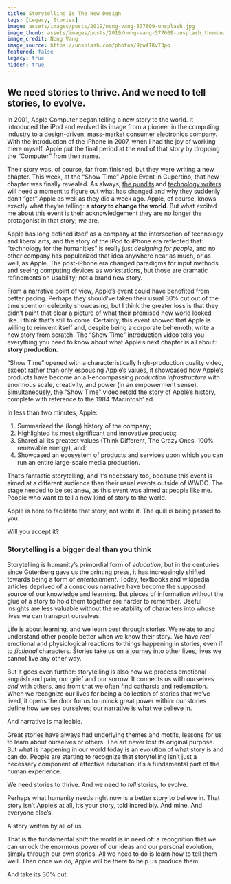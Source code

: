 ```yaml
---
title: Storytelling Is The New Design
tags: [Legacy, Stories]
image: assets/images/posts/2019/nong-vang-577609-unsplash.jpg
image_thumb: assets/images/posts/2019/nong-vang-577609-unsplash_thumbnail.jpg
image_credit: Nong Vang
image_source: https://unsplash.com/photos/9pw4TKvT3po
featured: false
legacy: true
hidden: true
---
```


## We need stories to thrive. And we need to tell stories, to evolve.

In 2001, Apple Computer began telling a new story to the world. It introduced the iPod and evolved its image from a pioneer in the computing industry to a design-driven, mass-market consumer electronics company. With the introduction of the iPhone in 2007, when I had the joy of working there myself, Apple put the final period at the end of that story by dropping the “Computer” from their name.

Their story was, of course, far from finished, but they were writing a new chapter. This week, at the “Show Time” Apple Event in Cupertino, that new chapter was finally revealed. As always, [the pundits](https://500ish.com/apple-unveils-the-ifawn-11c00912a686) and [technology writers](https://daringfireball.net/2019/03/show_time_event_thoughts_and_observations) will need a moment to figure out what has changed and why they suddenly don’t “get” Apple as well as they did a week ago. Apple, of course, knows exactly what they’re telling: **a story to change the world**. But what excited me about this event is their acknowledgement they are no longer the protagonist in that story; _we_ are.

Apple has long defined itself as a company at the intersection of technology and liberal arts, and the story of the iPod to iPhone era reflected that: “technology for the humanities” is really just _designing for people_, and no other company has popularized that idea anywhere near as much, or as well, as Apple. The post-iPhone era changed paradigms for input methods and seeing computing devices as workstations, but those are dramatic refinements on usability; not a brand new story.

From a narrative point of view, Apple’s event could have benefited from better pacing. Perhaps they should’ve taken their usual 30% cut out of the time spent on celebrity showcasing, but I think the greater loss is that they didn’t paint that clear a picture of what their promised new world looked like. I think that’s still to come. Certainly, this event showed that Apple is willing to reinvent itself and, despite being a corporate behemoth, write a new story from scratch. The “Show Time” introduction video tells you everything you need to know about what Apple’s next chapter is all about: **story production.**

“Show Time” opened with a characteristically high-production quality video, except rather than only espousing Apple’s values, it showcased how Apple’s products have become an all-encompassing _production infrastructure_ with enormous scale, creativity, and power (in an empowerment sense). Simultaneously, the “Show Time” video retold the story of Apple’s history, complete with reference to the 1984 ‘Macintosh’ ad.

In less than two minutes, Apple:

1. Summarized the (long) history of the company;
2. Highlighted its most significant and innovative products;
3. Shared all its greatest values (Think Different, The Crazy Ones, 100% renewable energy), and:
4. Showcased an ecosystem of products and services upon which you can run an entire large-scale media production.

That’s fantastic storytelling, and it’s necessary too, because this event is aimed at a different audience than their usual events outside of WWDC. The stage needed to be set anew, as this event was aimed at people like me. People who want to tell a new kind of story to the world.

Apple is here to facilitate that story, not write it. The quill is being passed to you.

Will you accept it?

### Storytelling is a bigger deal than you think

Storytelling is humanity’s primordial form of _education_, but in the centuries since Gutenberg gave us the printing press, it has increasingly shifted towards being a form of _entertainment_. Today, textbooks and wikipedia articles deprived of a conscious narrative have become the supposed source of our knowledge and learning. But pieces of information without the glue of a story to hold them together are harder to remember. Useful insights are less valuable without the relatability of characters into whose lives we can transport ourselves.

Life is about learning, and we learn best through stories. We relate to and understand other people better when we know their story. We have _real_ emotional and physiological reactions to things happening in stories, even if to _fictional_ characters. Stories take us on a journey into other lives, lives we cannot live any other way.

But it goes even further: storytelling is also how we process emotional anguish and pain, our grief and our sorrow. It connects us with ourselves _and_ with others, and from that we often find catharsis and redemption. When we recognize our lives for being a collection of stories that we’ve lived, it opens the door for us to unlock great power within: our stories define how we see ourselves; our narrative is what we believe in.

And narrative is malleable.

Great stories have always had underlying themes and motifs, lessons for us to learn about ourselves or others. The art never lost its original purpose. But what is happening in our world today is an evolution of what story is and can do. People are starting to recognize that storytelling isn’t just a necessary component of effective education; it’s a fundamental part of the human experience.

We need stories to thrive. And we need to _tell_ stories, to evolve.

Perhaps what humanity needs right now is a better story to believe in. That story isn’t Apple’s at all, it’s your story, told incredibly. And mine. And everyone else’s.

A story written by all of us.

That is the fundamental shift the world is in need of: a recognition that we can unlock the enormous power of our ideas and our personal evolution, simply through our own stories. All we need to do is learn how to tell them well. Then once we do, Apple will be there to help us produce them.

And take its 30% cut.

